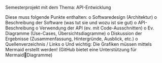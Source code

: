Semesterprojekt mit dem Thema: API-Entwicklung

Diese muss folgende Punkte enthalten: 
o Softwaredesign (Architektur)
o Beschreibung der Software (was tut sie und wozu ist sie gut)
o API-Beschreibung
o Verwendung der API (ev. mit Code-Ausschnitten)
o Ev. Diagramme (Use-Cases, Übersichtsdiagramme)
o Diskussion der Ergebnisse (Zusammenfassung, Hintergründe, Ausblick, etc.)
o Quellenverzeichnis / Links
o Und wichtig: Die Grafiken müssen mittels Mermaid erstellt werden! (GitHub bietet eine Unterstützung für MermaidDiagramme)
